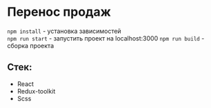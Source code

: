 # Перенос продаж

``npm install`` - установка зависимостей <br>
``npm run start`` - запустить проект на localhost:3000
``npm run build`` - сборка проекта

## Стек:
 <ul>
<li>React</li>
<li>Redux-toolkit</li>
<li>Scss</li>
</ul>  